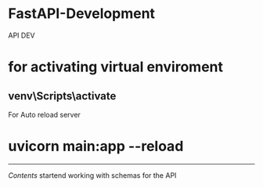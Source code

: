 # FastAPI-Development
API DEV
# for activating virtual enviroment 
## venv\Scripts\activate

For Auto reload server
# uvicorn main:app --reload

<hr>
<i>Contents</i>
 startend working with schemas for the API

